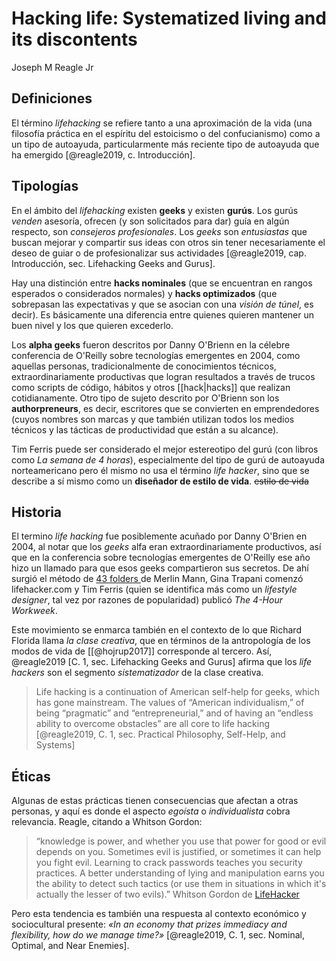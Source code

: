 # Hacking life: Systematized living and its discontents
Joseph M Reagle Jr


## Definiciones

El término *lifehacking* se refiere tanto a una aproximación de la vida (una filosofía práctica en el espíritu del estoicismo o del confucianismo) como a un tipo de autoayuda, particularmente más reciente tipo de autoayuda que ha emergido [@reagle2019, c. Introducción].

## Tipologías

En el ámbito del *lifehacking* existen **geeks** y existen **gurús**. Los gurús *venden* asesoría, ofrecen (y son solicitados para dar) guía en algún respecto, son *consejeros profesionales*. Los *geeks* son *entusiastas* que buscan mejorar y compartir sus ideas con otros sin tener necesariamente el deseo de guiar o de profesionalizar sus actividades [@reagle2019, cap. Introducción, sec. Lifehacking Geeks and Gurus].

Hay una distinción entre **hacks nominales** (que se encuentran en rangos esperados o considerados normales) y **hacks optimizados** (que sobrepasan las expectativas y que se asocian con una *visión de túnel*, es decir). Es básicamente una diferencia entre quienes quieren mantener un buen nivel y los que quieren excederlo.

Los **alpha geeks** fueron descritos por Danny O'Brienn en la célebre conferencia de O'Reilly sobre tecnologías emergentes en 2004, como aquellas personas, tradicionalmente de conocimientos técnicos, extraordinariamente productivas que logran resultados a través de trucos como scripts de código, hábitos y otros [[hack|hacks]] que realizan cotidianamente. Otro tipo de sujeto descrito por O'Brienn son los **authorpreneurs**, es decir, escritores que se convierten en emprendedores (cuyos nombres son marcas y que también utilizan todos los medios técnicos y las tácticas de productividad que están a su alcance).

Tim Ferris puede ser considerado el mejor estereotipo del gurú (con libros como *La semana de 4 horas*), especialmente del tipo de gurú de autoayuda norteamericano pero él mismo no usa el término *life hacker*, sino que se describe a sí mismo como un **diseñador de estilo de vida**. ~~estilo de vida~~

## Historia

El termino *life hacking* fue posiblemente acuñado por Danny O'Brien en 2004, al notar que los *geeks* alfa eran extraordinariamente productivos, así que en la conferencia sobre tecnologías emergentes de O'Reilly ese año hizo un llamado para que esos geeks compartieron sus secretos. De ahí surgió el método de [43 folders ](https://www.43folders.com/) de Merlin Mann, Gina Trapani comenzó lifehacker.com y Tim Ferris (quien se identifica más como un *lifestyle designer*, tal vez por razones de popularidad) publicó *The 4-Hour Workweek*.

Este movimiento se enmarca también en el contexto de lo que Richard Florida llama *la clase creativa*, que en términos de la antropología de los modos de vida de [[@hojrup2017]] corresponde al tercero. Así, @reagle2019 [C. 1, sec. Lifehacking Geeks and Gurus] afirma que los *life hackers* son el segmento *sistematizador* de la clase creativa.

>Life hacking is a continuation of American self-help for geeks, which has gone mainstream. The values of “American individualism,” of being “pragmatic” and “entrepreneurial,” and of having an “endless ability to overcome obstacles” are all core to life hacking [@reagle2019, C. 1, sec. Practical Philosophy, Self-Help, and Systems]

## Éticas

Algunas de estas prácticas tienen consecuencias que afectan a otras personas, y aquí es donde el aspecto *egoísta* o *individualista* cobra relevancia. Reagle, citando a Whitson Gordon:

> “knowledge is power, and whether you use that power for good or evil depends on you. Sometimes evil is justified, or sometimes it can help you fight evil. Learning to crack passwords teaches you security practices. A better understanding of lying and manipulation earns you the ability to detect such tactics (or use them in situations in which it's actually the lesser of two evils).” Whitson Gordon de [LifeHacker](https://lifehacker.com/welcome-to-lifehackers-sixth-annual-evil-week-1738276927)

Pero esta tendencia es también una respuesta al contexto económico y sociocultural presente: *«In an economy that prizes immediacy and flexibility, how do we manage time?»* [@reagle2019, C. 1, sec. Nominal, Optimal, and Near Enemies].

